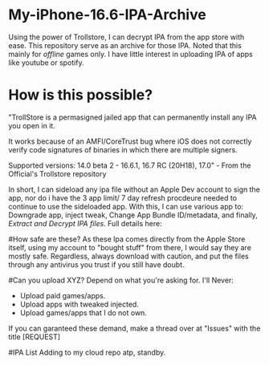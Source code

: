 # My-iPhone-16.6-IPA-Archive
Using the power of Trollstore, I can decrypt IPA from the app store with ease. This repository serve as an archive for those IPA.
Noted that this mainly for *offline* games only. I have little interest in uploading IPA of apps like youtube or spotify.

# How is this possible?
"TrollStore is a permasigned jailed app that can permanently install any IPA you open in it.

It works because of an AMFI/CoreTrust bug where iOS does not correctly verify code signatures of binaries in which there are multiple signers.

Supported versions: 14.0 beta 2 - 16.6.1, 16.7 RC (20H18), 17.0" - From the Official's Trollstore repository

In short, I can sideload any ipa file without an Apple Dev account to sign the app, nor do i have the 3 app limit/ 7 day refresh procdeure needed to continue to use the sideloaded app.
With this, I can use various app to: Downgrade app, inject tweak, Change App Bundle ID/metadata, and finally, *Extract and Decrypt IPA files*.
Full details here: 

#How safe are these?
As these Ipa comes directly from the Apple Store itself, using my account to "bought stuff" from there, I would say they are mostly safe. Regardless, always download with caution, and put the files through any antivirus you trust if you still have doubt.

#Can you upload XYZ?
Depend on what you're asking for. I'll Never:
- Upload paid games/apps.
- Upload apps with tweaked injected.
- Upload games/apps that I do not own.

If you can garanteed these demand, make a thread over at "Issues" with the title [REQUEST] 

#IPA List
Adding to my cloud repo atp, standby.

